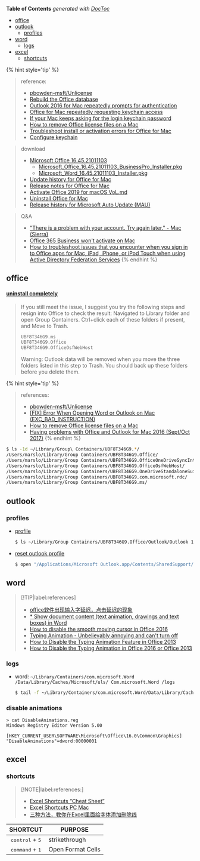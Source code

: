 <!-- START doctoc generated TOC please keep comment here to allow auto update -->
<!-- DON'T EDIT THIS SECTION, INSTEAD RE-RUN doctoc TO UPDATE -->
**Table of Contents**  *generated with [DocToc](https://github.com/thlorenz/doctoc)*

- [office](#office)
- [outlook](#outlook)
  - [profiles](#profiles)
- [word](#word)
  - [logs](#logs)
- [excel](#excel)
  - [shortcuts](#shortcuts)

<!-- END doctoc generated TOC please keep comment here to allow auto update -->


{% hint style='tip' %}
> reference:
> - [pbowden-msft/Unlicense](https://github.com/pbowden-msft/Unlicense/blob/master/Unlicense)
> - [Rebuild the Office database](https://support.microsoft.com/en-us/office/rebuild-the-office-database-c21643be-0f0d-4997-9ec1-8044080054b0)
> - [Outlook 2016 for Mac repeatedly prompts for authentication](https://docs.microsoft.com/en-us/outlook/troubleshoot/sign-in/repeated-prompts-authentication)
> - [Office for Mac repeatedly requesting keychain access](https://support.microsoft.com/en-us/office/office-for-mac-repeatedly-requesting-keychain-access-ced5a09c-3099-47cb-9190-e961bf63e240)
> - [If your Mac keeps asking for the login keychain password](https://support.apple.com/en-gb/HT201609)
> - [How to remove Office license files on a Mac](https://support.microsoft.com/en-us/office/how-to-remove-office-license-files-on-a-mac-b032c0f6-a431-4dad-83a9-6b727c03b193)
> - [Troubleshoot install or activation errors for Office for Mac](https://support.microsoft.com/en-us/office/what-to-try-if-you-can-t-install-or-activate-office-for-mac-5efba2b4-b1e6-4e5f-bf3c-6ab945d03dea?wt.mc_id=scl_installoffice_mac)
> - [Configure keychain](https://docs.microsoft.com/en-us/azure/active-directory/develop/howto-v2-keychain-objc?tabs=objc)

> download
> - [Microsoft Office 16.45.21011103](https://apphub.online/p/microsoft-office)
>   - [Microsoft_Office_16.45.21011103_BusinessPro_Installer.pkg](https://officecdn-microsoft-com.akamaized.net/pr/C1297A47-86C4-4C1F-97FA-950631F94777/MacAutoupdate/Microsoft_Office_16.45.21011103_BusinessPro_Installer.pkg)
>   - [Microsoft_Word_16.45.21011103_Installer.pkg](https://officecdn-microsoft-com.akamaized.net/pr/C1297A47-86C4-4C1F-97FA-950631F94777/MacAutoupdate/Microsoft_Word_16.45.21011103_Installer.pkg)
> - [Update history for Office for Mac](https://docs.microsoft.com/en-us/officeupdates/update-history-office-for-mac)
> - [Release notes for Office for Mac](https://docs.microsoft.com/en-us/officeupdates/release-notes-office-for-mac)
> - [Activate Office 2019 for macOS VoL.md](https://gist.github.com/zthxxx/9ddc171d00df98cbf8b4b0d8469ce90a)
> - [Uninstall Office for Mac](https://support.microsoft.com/en-us/office/uninstall-office-for-mac-eefa1199-5b58-43af-8a3d-b73dc1a8cae3?ui=en-us&rs=en-us&ad=us)
> - [Release history for Microsoft Auto Update (MAU)](https://docs.microsoft.com/en-us/officeupdates/release-history-microsoft-autoupdate)

> Q&A
> - ["There is a problem with your account. Try again later." - Mac (Sierra)](https://answers.microsoft.com/en-us/msoffice/forum/msoffice_word-mso_mac-mso_o365b/there-is-a-problem-with-your-account-try-again/b4e821b5-4163-40c5-99c3-230bb1db2161)
> - [Office 365 Business won't activate on Mac](https://answers.microsoft.com/en-us/msoffice/forum/msoffice_account/office-365-business-wont-activate-on-mac/51a3e684-4d7a-4993-b112-197941ea8601)
> - [How to troubleshoot issues that you encounter when you sign in to Office apps for Mac, iPad, iPhone, or iPod Touch when using Active Directory Federation Services](https://support.microsoft.com/en-us/office/how-to-troubleshoot-issues-that-you-encounter-when-you-sign-in-to-office-apps-for-mac-ipad-iphone-or-ipod-touch-when-using-active-directory-federation-services-e44357b4-c9c4-4580-a946-ef5dabdb98cd?ui=en-us&rs=en-us&ad=us)
{% endhint %}

## office
#### [uninstall completely](https://answers.microsoft.com/en-us/msoffice/forum/all/microsoftoffice161618081201installerpkg-download/09eb6c6b-8615-4c6e-93cf-4bba4f7dcac3)

> If you still meet the issue, I suggest you try the following steps and resign into Office to check the result:
> Navigated to Library folder and open Group Containers. Ctrl+click each of these folders if present, and Move to Trash.
> ```bash
> UBF8T346G9.ms
> UBF8T346G9.Office
> UBF8T346G9.OfficeOsfWebHost
> ```
> Warning: Outlook data will be removed when you move the three folders listed in this step to Trash. You should back up these folders before you delete them.

{% hint style='tip' %}
> references:
> - [pbowden-msft/Unlicense](https://github.com/pbowden-msft/Unlicense/blob/master/Unlicense)
> - [[FIX] Error When Opening Word or Outlook on Mac (EXC_BAD_INSTRUCTION)](https://appuals.com/exc_bad_instruction/)
> - [How to remove Office license files on a Mac](https://support.microsoft.com/en-us/office/how-to-remove-office-license-files-on-a-mac-b032c0f6-a431-4dad-83a9-6b727c03b193)
> - [Having problems with Office and Outlook for Mac 2016 (Sept/Oct 2017)](https://www.itguyswa.com.au/problems-with-outlook-for-mac-2016-solved/)
{% endhint %}

```bash
$ ls -1d ~/Library/Group\ Containers/UBF8T346G9.*/
/Users/marslo/Library/Group Containers/UBF8T346G9.Office/
/Users/marslo/Library/Group Containers/UBF8T346G9.OfficeOneDriveSyncIntegration/
/Users/marslo/Library/Group Containers/UBF8T346G9.OfficeOsfWebHost/
/Users/marslo/Library/Group Containers/UBF8T346G9.OneDriveStandaloneSuite/
/Users/marslo/Library/Group Containers/UBF8T346G9.com.microsoft.rdc/
/Users/marslo/Library/Group Containers/UBF8T346G9.ms/
```

## outlook
### profiles
- [profile](https://answers.microsoft.com/en-us/msoffice/forum/msoffice_outlook-mso_mac-mso_365hp/where-is-the-microsoft-database-utility-in-mac/205f7e0a-153d-40dc-bafe-23485bedda01)
  ```bash
  $ ls ~/Library/Group Containers/UBF8T346G9.Office/Outlook/Outlook 15 Profiles/
  ```

- [reset outlook profile](https://answers.microsoft.com/en-us/msoffice/forum/msoffice_outlook-mso_mac-mso_o365b/how-to-create-new-profile-in-outlook-for-mac/7af4acf5-7f02-486b-9d6c-ae9f6f941ea8)
  ```bash
  $ open "/Applications/Microsoft Outlook.app/Contents/SharedSupport/Outlook Profile Manager.app"
  ```

## word

> [!TIP|label:references]
> - [office软件出现输入字延迟，点击延迟的现象](https://blog.csdn.net/A_zhangpengjie/article/details/107465113)
> - [* Show document content (text animation, drawings and text boxes) in Word](https://www.extendoffice.com/documents/word/946-word-show-text-animation-drawing-text-boxes.html#a2)
> - [How to disable the smooth moving cursor in Office 2016](https://www.dedoimedo.com/computers/office-2016-smooth-cursor-disable.html)
> - [Typing Animation - Unbelievably annoying and can't turn off](https://answers.microsoft.com/en-us/msoffice/forum/all/typing-animation-unbelievably-annoying-and-cant/d011514a-c915-474a-90df-27649386bc4f)
> - [How to Disable the Typing Animation Feature in Office 2013](https://www.howtogeek.com/161826/how-to-disable-the-typing-animation-feature-in-office-2013/)
> - [How to Disable the Typing Animation in Office 2016 or Office 2013](https://www.laptopmag.com/articles/office-2013-typing-animation-disable)


### logs
- word: `~/Library/Containers/com.microsoft.Word /Data/Library/Caches/Microsoft/uls/ Com.microsoft.Word /logs`
  ```bash
  $ tail -f ~/Library/Containers/com.microsoft.Word/Data/Library/Caches/Microsoft/uls/com.microsoft.Word/logs/apple-device-log-20210114-2301.log
  ```

### disable animations
```batch
> cat DisableAnimations.reg
Windows Registry Editor Version 5.00

[HKEY_CURRENT_USER\SOFTWARE\Microsoft\Office\16.0\Common\Graphics]
"DisableAnimations"=dword:00000001
```
## excel
### shortcuts

> [!NOTE|label:references:]
> - [Excel Shortcuts “Cheat Sheet”](https://www.wallstreetprep.com/knowledge/excel-shortcuts/)
> - [Excel Shortcuts PC Mac](https://corporatefinanceinstitute.com/resources/excel/excel-shortcuts-pc-mac/)
> - [三种方法，教你在Excel里面给字体添加删除线](https://zhuanlan.zhihu.com/p/46124552)

|              SHORTCUT             | PURPOSE          |
|:---------------------------------:|------------------|
| <kbd>control</kbd> + <kbd>5</kbd> | strikethrough    |
| <kbd>command</kbd> + <kbd>1</kbd> | Open Format Cells |

